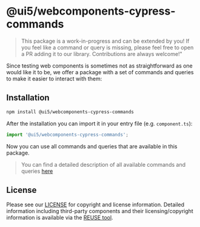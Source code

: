 # @ui5/webcomponents-cypress-commands

> This package is a work-in-progress and can be extended by you! If you feel like a command or query is missing, please
> feel free to open a PR adding it to our library. Contributions are always welcome!"

Since testing web components is sometimes not as straightforward as one would like it to be, we offer a package with a set of commands and queries to make it easier to interact with them:

## Installation

```sh
npm install @ui5/webcomponents-cypress-commands
```

After the installation you can import it in your entry file (e.g. `component.ts`):

```ts
import '@ui5/webcomponents-cypress-commands';
```

Now you can use all commands and queries that are available in this package.

> You can find a detailed description of all available commands and queries [here](https://ui5.github.io/webcomponents-react/v2/?path=/docs/testing-with-cypress-setup--docs)

## License

Please see our [LICENSE](https://github.com/UI5/webcomponents-react/blob/main/LICENSE) for copyright and license information.
Detailed information including third-party components and their licensing/copyright information is available via the [REUSE tool](https://api.reuse.software/info/github.com/UI5/webcomponents-react).

<!-- Use the force -->

